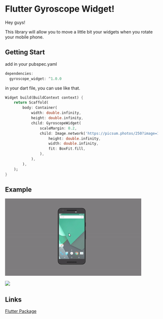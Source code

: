 # Flutter Gyroscope Widget!

Hey guys!

This library will allow you to move a little bit your widgets when you rotate your mobile phone.

## Getting Start
add in your pubspec.yaml
```dart
dependencies:
  gyroscope_widget: ^1.0.0
```
in your dart file, you can use like that.
```dart
Widget build(BuildContext context) {
	return Scaffold(
		body: Container(
			width: double.infinity,
			height: double.infinity,
			child: GyroscopeWidget(
				scaleMargin: 0.2,
				child: Image.network('https://picsum.photos/250?image=10',
					height: double.infinity,
					width: double.infinity,
					fit: BoxFit.fill,
				),
			),
		),
	);
}
```

## Example

![](/images/gyroscope.gif)

![](/images/mobile.gif)

## Links

[Flutter Package](https://pub.dev/packages/gyroscope_widget)